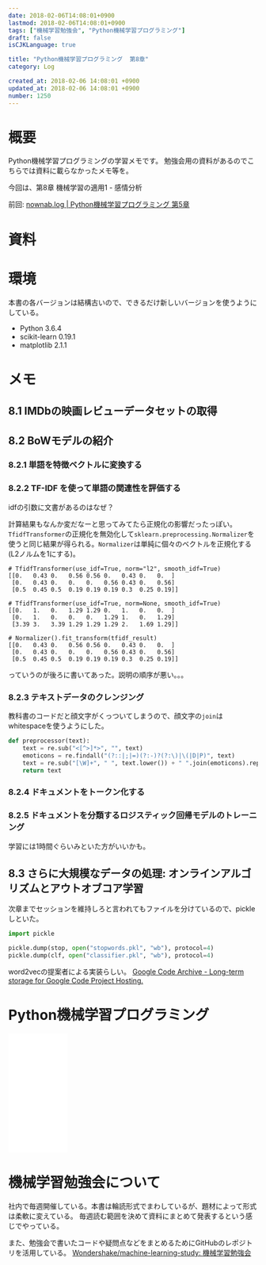 ```yaml
---
date: 2018-02-06T14:08:01+0900
lastmod: 2018-02-06T14:08:01+0900
tags: ["機械学習勉強会", "Python機械学習プログラミング"]
draft: false
isCJKLanguage: true

title: "Python機械学習プログラミング  第8章"
category: Log

created_at: 2018-02-06 14:08:01 +0900
updated_at: 2018-02-06 14:08:01 +0900
number: 1250
---
```


# 概要
Python機械学習プログラミングの学習メモです。
勉強会用の資料があるのでこちらでは資料に載らなかったメモ等を。

今回は、第8章 機械学習の適用1 - 感情分析

前回: [nownab.log | Python機械学習プログラミング 第5章](https://blog.nownabe.com/2018/01/31/1244.html)

# 資料


# 環境

本書の各バージョンは結構古いので、できるだけ新しいバージョンを使うようにしている。

* Python 3.6.4
* scikit-learn 0.19.1
* matplotlib 2.1.1

# メモ
<!-- coc -->
## 8.1 IMDbの映画レビューデータセットの取得
## 8.2 BoWモデルの紹介
### 8.2.1 単語を特徴ベクトルに変換する
### 8.2.2 TF-IDF を使って単語の関連性を評価する

idfの引数に文書があるのはなぜ？

計算結果もなんか変だなーと思ってみてたら正規化の影響だったっぽい。`TfidfTransformer`の正規化を無効化して`sklearn.preprocessing.Normalizer`を使うと同じ結果が得られる。`Normalizer`は単純に個々のベクトルを正規化する(L2ノルムを1にする)。

```
# TfidfTransformer(use_idf=True, norm="l2", smooth_idf=True)
[[0.   0.43 0.   0.56 0.56 0.   0.43 0.   0.  ]
 [0.   0.43 0.   0.   0.   0.56 0.43 0.   0.56]
 [0.5  0.45 0.5  0.19 0.19 0.19 0.3  0.25 0.19]]

# TfidfTransformer(use_idf=True, norm=None, smooth_idf=True)
[[0.   1.   0.   1.29 1.29 0.   1.   0.   0.  ]
 [0.   1.   0.   0.   0.   1.29 1.   0.   1.29]
 [3.39 3.   3.39 1.29 1.29 1.29 2.   1.69 1.29]]

# Normalizer().fit_transform(tfidf_result)
[[0.   0.43 0.   0.56 0.56 0.   0.43 0.   0.  ]
 [0.   0.43 0.   0.   0.   0.56 0.43 0.   0.56]
 [0.5  0.45 0.5  0.19 0.19 0.19 0.3  0.25 0.19]]
```

っていうのが後ろに書いてあった。説明の順序が悪い。。。

### 8.2.3 テキストデータのクレンジング

教科書のコードだと顔文字がくっついてしまうので、顔文字の`join`はwhitespaceを使うようにした。

```python
def preprocessor(text):
    text = re.sub("<[^>]*>", "", text)
    emoticons = re.findall("(?::|;|=)(?:-)?(?:\)|\(|D|P)", text)
    text = re.sub("[\W]+", " ", text.lower()) + " ".join(emoticons).replace("-", "")
    return text
```

### 8.2.4 ドキュメントをトークン化する

### 8.2.5 ドキュメントを分類するロジスティック回帰モデルのトレーニング

学習には1時間ぐらいみといた方がいいかも。

## 8.3 さらに大規模なデータの処理: オンラインアルゴリズムとアウトオブコア学習

次章までセッションを維持しろと言われてもファイルを分けているので、pickleしといた。

```python
import pickle

pickle.dump(stop, open("stopwords.pkl", "wb"), protocol=4)
pickle.dump(clf, open("classifier.pkl", "wb"), protocol=4)
```

word2vecの提案者による実装らしい。
[Google Code Archive - Long-term storage for Google Code Project Hosting.](https://code.google.com/archive/p/word2vec/)

# Python機械学習プログラミング
<iframe style="width:120px;height:240px;" marginwidth="0" marginheight="0" scrolling="no" frameborder="0" src="//rcm-fe.amazon-adsystem.com/e/cm?lt1=_blank&bc1=000000&IS2=1&bg1=FFFFFF&fc1=000000&lc1=0000FF&t=nownabe0c-22&o=9&p=8&l=as4&m=amazon&f=ifr&ref=as_ss_li_til&asins=B01HGIPIAK&linkId=ef8aa25f336a01f62b00fce21e6f952a"></iframe>

# 機械学習勉強会について
社内で毎週開催している。本書は輪読形式でまわしているが、題材によって形式は柔軟に変えている。
毎週読む範囲を決めて資料にまとめて発表するという感じでやっている。

また、勉強会で書いたコードや疑問点などをまとめるためにGitHubのレポジトリを活用している。
[Wondershake/machine-learning-study: 機械学習勉強会](https://github.com/Wondershake/machine-learning-study)

```math
```
